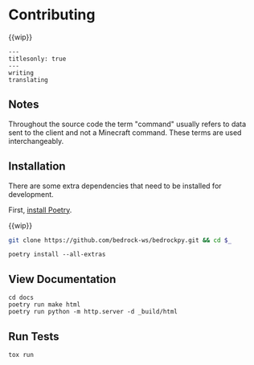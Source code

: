 # Contributing

{{wip}}

```{toctree}
---
titlesonly: true
---
writing
translating
```


## Notes

Throughout the source code the term "command" usually refers to data sent
to the client and not a Minecraft command. These terms are used interchangeably.


## Installation

There are some extra dependencies that need to be installed for
development.

First, [install Poetry](https://python-poetry.org/docs/#installation).

{{wip}}

```bash
git clone https://github.com/bedrock-ws/bedrockpy.git && cd $_
```

```console
poetry install --all-extras
```


## View Documentation

```console
cd docs
poetry run make html
poetry run python -m http.server -d _build/html
```

## Run Tests

```console
tox run
```


